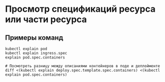 # Просмотр спецификаций ресурса или части ресурса

## Примеры команд
```shell script
kubectl explain pod
kubectl explain ingress.spec
explain pod.spec.containers

# Посмотреть разницу между описаниями контейнеров в поде и деплойменте 
diff <(kubectl explain deploy.spec.template.spec.containers) <(kubectl explain pod.spec.containers)
```
